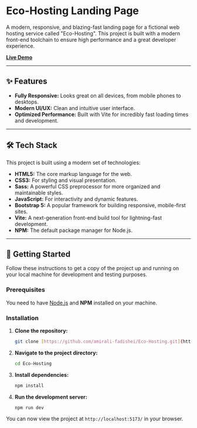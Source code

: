 # Eco-Hosting Landing Page

A modern, responsive, and blazing-fast landing page for a fictional web hosting service called "Eco-Hosting". This project is built with a modern front-end toolchain to ensure high performance and a great developer experience.

[**Live Demo**](https://amirali-fadishei.github.io/Eco-Hosting/)

---

## ✨ Features

-   **Fully Responsive:** Looks great on all devices, from mobile phones to desktops.
-   **Modern UI/UX:** Clean and intuitive user interface.
-   **Optimized Performance:** Built with Vite for incredibly fast loading times and development.

---

## 🛠️ Tech Stack

This project is built using a modern set of technologies:

-   **HTML5:** The core markup language for the web.
-   **CSS3:** For styling and visual presentation.
-   **Sass:** A powerful CSS preprocessor for more organized and maintainable styles.
-   **JavaScript:** For interactivity and dynamic features.
-   **Bootstrap 5:** A popular framework for building responsive, mobile-first sites.
-   **Vite:** A next-generation front-end build tool for lightning-fast development.
-   **NPM:** The default package manager for Node.js.

---

## 🚀 Getting Started

Follow these instructions to get a copy of the project up and running on your local machine for development and testing purposes.

### Prerequisites

You need to have [Node.js](https://nodejs.org/en/) and **NPM** installed on your machine.

### Installation

1.  **Clone the repository:**
    ```bash
    git clone [https://github.com/amirali-fadishei/Eco-Hosting.git](https://github.com/amirali-fadishei/Eco-Hosting.git)
    ```

2.  **Navigate to the project directory:**
    ```bash
    cd Eco-Hosting
    ```

3.  **Install dependencies:**
    ```bash
    npm install
    ```

4.  **Run the development server:**
    ```bash
    npm run dev
    ```

You can now view the project at `http://localhost:5173/` in your browser.
